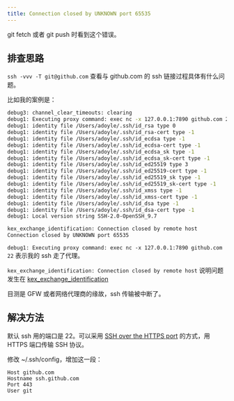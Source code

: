 ```yaml
---
title: Connection closed by UNKNOWN port 65535
---
```



git fetch 或者 git push 时看到这个错误。

## 排查思路

`ssh -vvv -T git@github.com` 查看与 github.com 的 ssh 链接过程具体有什么问题。

比如我的案例是：

```sh
debug3: channel_clear_timeouts: clearing
debug1: Executing proxy command: exec nc -x 127.0.0.1:7890 github.com 22
debug1: identity file /Users/adoyle/.ssh/id_rsa type 0
debug1: identity file /Users/adoyle/.ssh/id_rsa-cert type -1
debug1: identity file /Users/adoyle/.ssh/id_ecdsa type -1
debug1: identity file /Users/adoyle/.ssh/id_ecdsa-cert type -1
debug1: identity file /Users/adoyle/.ssh/id_ecdsa_sk type -1
debug1: identity file /Users/adoyle/.ssh/id_ecdsa_sk-cert type -1
debug1: identity file /Users/adoyle/.ssh/id_ed25519 type 3
debug1: identity file /Users/adoyle/.ssh/id_ed25519-cert type -1
debug1: identity file /Users/adoyle/.ssh/id_ed25519_sk type -1
debug1: identity file /Users/adoyle/.ssh/id_ed25519_sk-cert type -1
debug1: identity file /Users/adoyle/.ssh/id_xmss type -1
debug1: identity file /Users/adoyle/.ssh/id_xmss-cert type -1
debug1: identity file /Users/adoyle/.ssh/id_dsa type -1
debug1: identity file /Users/adoyle/.ssh/id_dsa-cert type -1
debug1: Local version string SSH-2.0-OpenSSH_9.7

kex_exchange_identification: Connection closed by remote host
Connection closed by UNKNOWN port 65535
```

`debug1: Executing proxy command: exec nc -x 127.0.0.1:7890 github.com 22` 表示我的 ssh 走了代理。

`kex_exchange_identification: Connection closed by remote host` 说明问题发生在 [kex_exchange_identification](https://github.com/openssh/openssh-portable/blob/aee54878255d71bf93aa6e91bbd4eb1825c0d1b9/kex.c#L1237)

目测是 GFW 或者网络代理商的缘故，ssh 传输被中断了。

## 解决方法

默认 ssh 用的端口是 22。可以采用 [SSH over the HTTPS port](https://docs.github.com/en/authentication/troubleshooting-ssh/using-ssh-over-the-https-port) 的方式，用 HTTPS 端口传输 SSH 协议。

修改 ~/.ssh/config，增加这一段：

```
Host github.com
Hostname ssh.github.com
Port 443
User git
```
